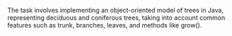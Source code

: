 The task involves implementing an object-oriented model of trees in Java, representing deciduous and coniferous trees, taking into account common features such as trunk, branches, leaves, and methods like grow().
